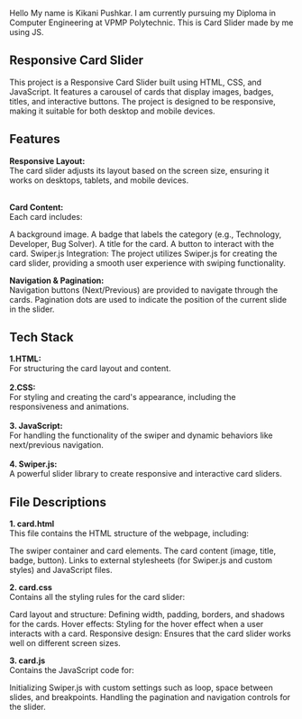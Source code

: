 Hello My name is Kikani Pushkar.
I am currently pursuing my Diploma in Computer Engineering at VPMP Polytechnic.
This is Card Slider made by me using JS.

<h2>Responsive Card Slider </h2>
This project is a Responsive Card Slider built using HTML, CSS, and JavaScript. It features a carousel of cards that display images, badges, titles, and interactive buttons. The project is designed to be responsive, making it suitable for both desktop and mobile devices.

<h2>Features </h2>
<b>Responsive Layout:</b> <br> The card slider adjusts its layout based on the screen size, ensuring it works on desktops, tablets, and mobile devices. <br> <br>

<b>Card Content:</b> <br> Each card includes:

A background image.
A badge that labels the category (e.g., Technology, Developer, Bug Solver).
A title for the card.
A button to interact with the card.
Swiper.js Integration: The project utilizes Swiper.js for creating the card slider, providing a smooth user experience with swiping functionality.

<b>Navigation & Pagination:</b><br>
Navigation buttons (Next/Previous) are provided to navigate through the cards.
Pagination dots are used to indicate the position of the current slide in the slider. <br>

<h2>Tech Stack</h2>
<b>1.HTML:</b> <br> For structuring the card layout and content.<br><br>
<b>2.CSS:</b><br> For styling and creating the card's appearance, including the responsiveness and animations.<br><br>
<b>3. JavaScript:</b> <br> For handling the functionality of the swiper and dynamic behaviors like next/previous navigation.<br><br>
<b>4. Swiper.js: </b> <br>A powerful slider library to create responsive and interactive card sliders.<br>

<h2>File Descriptions</h2>
<b>1. card.html </b> <br>
This file contains the HTML structure of the webpage, including:

The swiper container and card elements.
The card content (image, title, badge, button).
Links to external stylesheets (for Swiper.js and custom styles) and JavaScript files.

<b>2. card.css </b><br>
Contains all the styling rules for the card slider:

Card layout and structure: Defining width, padding, borders, and shadows for the cards.
Hover effects: Styling for the hover effect when a user interacts with a card.
Responsive design: Ensures that the card slider works well on different screen sizes.

<b>3. card.js</b><br>
Contains the JavaScript code for:

Initializing Swiper.js with custom settings such as loop, space between slides, and breakpoints.
Handling the pagination and navigation controls for the slider.
